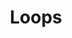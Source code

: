 ---
layout: flashcard-topic
# Main card
title: Loops
main_card_title: Java Loops
main_card_bg: '#6586c3'
# Other cards
card_bg: '#9aacd5'
cards:
  - title: What is Loop?
    description: Java loop statements repeat code execution.
  - title: Types of Loop
    description: In Java, there are several types of loop statements including for, while, and do-while.
  - title: For Loop
    description: The for loop is used to iterate a specific number of times. 
  - title: For Syntax
    description: for (initialization; condition; iteration) { // code to be executed }
  - title: While Loop
    description: The while loop is used to repeatedly execute a block of code while a condition is true. 
  - title: While syntax
    description: while (condition) { //code to be executed }
  - title: Do-While Loop
    description: Similar to the while loop, but it executes the code block at least once before checking the condition.
  - title: Do-While Syntax
    description: do { // code to be executed } while (condition);
  - title: Jump Statement
    description: A Jump Statement in Java is used to transfer control to a specific part of the program.
  - title: Types of Jump
    description: break, continue, return, and throw.
  - title: Break Statement
    description: The break statement is used to exit a loop or a switch statement
  - title: Continue Statement
    description: The continue statement is used to skip over one iteration of a loop.
---